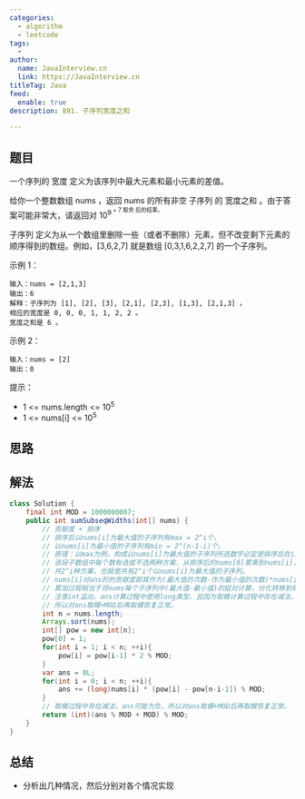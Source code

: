 ```yaml
---
categories:
  - algorithm
  - leetcode
tags:
  - 
author: 
  name: JavaInterview.cn
  link: https://JavaInterview.cn
titleTag: Java
feed:
  enable: true
description: 891. 子序列宽度之和

---
```


## 题目

一个序列的 宽度 定义为该序列中最大元素和最小元素的差值。

给你一个整数数组 nums ，返回 nums 的所有非空 子序列 的 宽度之和 。由于答案可能非常大，请返回对 10<sup>9<sup> + 7 取余 后的结果。

子序列 定义为从一个数组里删除一些（或者不删除）元素，但不改变剩下元素的顺序得到的数组。例如，[3,6,2,7] 就是数组 [0,3,1,6,2,2,7] 的一个子序列。



示例 1：

    输入：nums = [2,1,3]
    输出：6
    解释：子序列为 [1], [2], [3], [2,1], [2,3], [1,3], [2,1,3] 。
    相应的宽度是 0, 0, 0, 1, 1, 2, 2 。
    宽度之和是 6 。
示例 2：

    输入：nums = [2]
    输出：0


提示：

* 1 <= nums.length <= 10<sup>5</sup>
* 1 <= nums[i] <= 10<sup>5</sup>

## 思路


## 解法
```java
class Solution {
    final int MOD = 1000000007;
    public int sumSubseqWidths(int[] nums) {
        // 贡献度 + 排序
        // 排序后以nums[i]为最大值的子序列有max = 2^i个，
        // 以nums[i]为最小值的子序列有min = 2^(n-1-i)个。
        // 原理：以max为例，构成以nums[i]为最大值的子序列所选数字必定是排序后在i及i之前的，
        // 该段子数组中每个数有选或不选两种方案，从排序后的nums[0]累乘到nums[i]，
        // 共2^i种方案，也就是共有2^i个以nums[i]为最大值的子序列。
        // nums[i]对ans的的贡献度即其作为(最大值的次数-作为最小值的次数)*nums[i]。
        // 累加过程相当于将nums每个子序列中(最大值-最小值)的捉对计算，分化转移到每个数字。
        // 注意int溢出，ans计算过程中使用long类型，且因为取模计算过程中存在减法，
        // 所以对ans取模+MOD后再取模恢复正常。
        int n = nums.length;
        Arrays.sort(nums);
        int[] pow = new int[n];
        pow[0] = 1;
        for(int i = 1; i < n; ++i){
            pow[i] = pow[i-1] * 2 % MOD;
        }
        var ans = 0L;
        for(int i = 0; i < n; ++i){
            ans += (long)nums[i] * (pow[i] - pow[n-i-1]) % MOD;
        }
        // 取模过程中存在减法，ans可能为负，所以对ans取模+MOD后再取模恢复正常。
        return (int)(ans % MOD + MOD) % MOD;
    }
}

```

## 总结

- 分析出几种情况，然后分别对各个情况实现 

